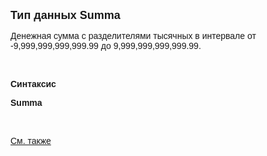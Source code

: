 ﻿<html>
<head>
<title>Summa</title>
</head>

<body>

<p><strong><font size="4" face="Arial">Тип данных Summa</font></strong></p>

<p class="label"><font face="Arial">Денежная сумма с разделителями 
тысячных в интервале от -9,999,999,999,999.99 до 9,999,999,999,999.99.</font></p>

<p class="label">&nbsp;</p>

<p class="label"><font face="Arial"><b>Синтаксис</b></font></p>

<p><font face="Arial"><strong>Summa</strong></font></p>

<p>&nbsp;</p>

<p class="label"><font face="Arial"><a href="../types.html">См. также</a></font></p>
</body>
</html>
